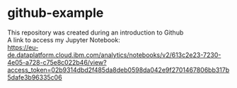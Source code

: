 # github-example
This repository was created during an introduction to Github\
A link to access my Jupyter Notebook:\
https://eu-de.dataplatform.cloud.ibm.com/analytics/notebooks/v2/613c2e23-7230-4e05-a728-c75e8c022b46/view?access_token=02b9314dbd2f485da8deb0598da042e9f2701467806bb317b5dafe3b96335c06
